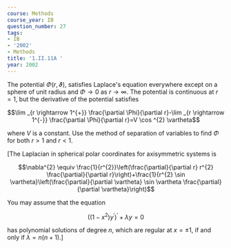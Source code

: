 ```yaml
---
course: Methods
course_year: IB
question_number: 27
tags:
- IB
- '2002'
- Methods
title: '1.II.11A '
year: 2002
---
```



The potential $\Phi(r, \vartheta)$, satisfies Laplace's equation everywhere except on a sphere of unit radius and $\Phi \rightarrow 0$ as $r \rightarrow \infty$. The potential is continuous at $r=1$, but the derivative of the potential satisfies

$$\lim _{r \rightarrow 1^{+}} \frac{\partial \Phi}{\partial r}-\lim _{r \rightarrow 1^{-}} \frac{\partial \Phi}{\partial r}=V \cos ^{2} \vartheta$$

where $V$ is a constant. Use the method of separation of variables to find $\Phi$ for both $r>1$ and $r<1$.

[The Laplacian in spherical polar coordinates for axisymmetric systems is

$$\nabla^{2} \equiv \frac{1}{r^{2}}\left(\frac{\partial}{\partial r} r^{2} \frac{\partial}{\partial r}\right)+\frac{1}{r^{2} \sin \vartheta}\left(\frac{\partial}{\partial \vartheta} \sin \vartheta \frac{\partial}{\partial \vartheta}\right)$$

You may assume that the equation

$$\left(\left(1-x^{2}\right) y^{\prime}\right)^{\prime}+\lambda y=0$$

has polynomial solutions of degree $n$, which are regular at $x=\pm 1$, if and only if $\lambda=n(n+1) .]$